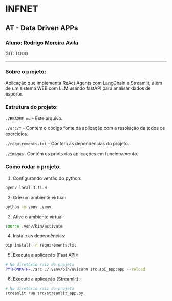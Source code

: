 # INFNET 
## AT - Data Driven APPs
### Aluno: Rodrigo Moreira Avila

GIT: TODO

---
### Sobre o projeto:
Aplicação que implementa ReAct Agents com LangChain e Streamlit, além de um sistema WEB com LLM usando fastAPI para analisar dados de esporte.


### Estrutura do projeto:
```./README.md``` - Este arquivo.

```./src/*``` - Contém o código fonte da aplicação com a resolução de todos os exercícios.

```./requirements.txt``` - Contém as dependências do projeto.

```./images```- Contém os prints das aplicações em funcionamento.


### Como rodar o projeto:
1. Configurando versão do python:
```bash
pyenv local 3.11.9
```

2. Crie um ambiente virtual:
```bash
python -m venv .venv
```

3. Ative o ambiente virtual:
```bash
source .venv/bin/activate
```

4. Instale as dependências:
```bash
pip install -r requirements.txt
```

5. Execute a aplicação (Fast API):
```bash
# No diretório raiz do projeto
PYTHONPATH=./src ./.venv/bin/uvicorn src.api_app:app --reload 
```

6. Execute a aplicação (Streamlit):
```bash
# No diretório raiz do projeto
streamlit run src/streamlit_app.py       
```